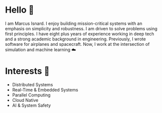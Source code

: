 # Hello 👋
I am Marcus Isnard. I enjoy building mission-critical systems with an emphasis on simplicity and robustness. I am driven to solve problems using first principles. I have eight plus years of experience working in deep tech and a strong academic background in engineering. Previously, I wrote software for airplanes and spacecraft. Now, I work at the intersection of simulation and machine learning ☁️

# Interests 🚀
- Distributed Systems
- Real-Time & Embedded Systems
- Parallel Computing
- Cloud Native
- AI & System Safety
